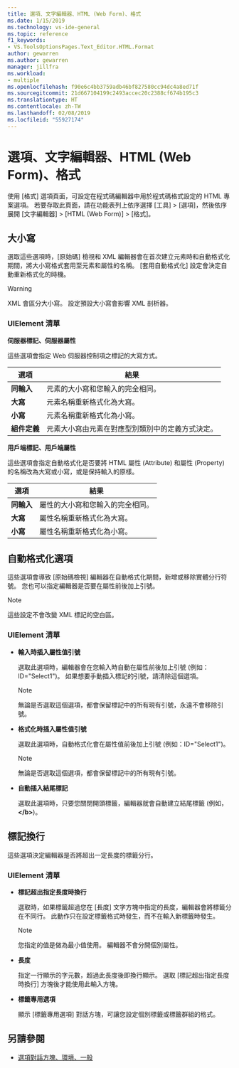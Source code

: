 ```yaml
---
title: 選項、文字編輯器、HTML (Web Form)、格式
ms.date: 1/15/2019
ms.technology: vs-ide-general
ms.topic: reference
f1_keywords:
- VS.ToolsOptionsPages.Text_Editor.HTML.Format
author: gewarren
ms.author: gewarren
manager: jillfra
ms.workload:
- multiple
ms.openlocfilehash: f90e6c4bb3759adb46bf827580cc94dc4a8ed71f
ms.sourcegitcommit: 21d667104199c2493accec20c2388cf674b195c3
ms.translationtype: HT
ms.contentlocale: zh-TW
ms.lasthandoff: 02/08/2019
ms.locfileid: "55927174"
---
```

# <a name="options-text-editor-html-web-forms-formatting"></a>選項、文字編輯器、HTML (Web Form)、格式

使用 [格式] 選項頁面，可設定在程式碼編輯器中用於程式碼格式設定的 HTML 專案選項。 若要存取此頁面，請在功能表列上依序選擇 [工具] > [選項]，然後依序展開 [文字編輯器] > [HTML (Web Form)] > [格式]。

## <a name="capitalization"></a>大小寫

選取這些選項時，[原始碼] 檢視和 XML 編輯器會在首次建立元素時和自動格式化期間，將大小寫格式套用至元素和屬性的名稱。 [套用自動格式化] 設定會決定自動重新格式化的時機。

> [!WARNING]
> XML 會區分大小寫。 設定預設大小寫會影響 XML 剖析器。

### <a name="uielement-list"></a>UIElement 清單

**伺服器標記、伺服器屬性**

這些選項會指定 Web 伺服器控制項之標記的大寫方式。

|選項|結果|
|---------------------------------|------------------------------|
|**同輸入**|元素的大小寫和您輸入的完全相同。|
|**大寫**|元素名稱重新格式化為大寫。|
|**小寫**|元素名稱重新格式化為小寫。|
|**組件定義**|元素大小寫由元素在對應型別類別中的定義方式決定。|


**用戶端標記、用戶端屬性**

這些選項會指定自動格式化是否要將 HTML 屬性 (Attribute) 和屬性 (Property) 的名稱改為大寫或小寫，或是保持輸入的原樣。

|選項|結果|
|---------------------------------|------------------------------|
|**同輸入**|屬性的大小寫和您輸入的完全相同。|
|**大寫**|屬性名稱重新格式化為大寫。|
|**小寫**|屬性名稱重新格式化為小寫。|


## <a name="automatic-formatting-options"></a>自動格式化選項

這些選項會導致 [原始碼檢視] 編輯器在自動格式化期間，新增或移除實體分行符號。 您也可以指定編輯器是否要在屬性前後加上引號。

> [!NOTE]
> 這些設定不會改變 XML 標記的空白區。

### <a name="uielement-list"></a>UIElement 清單

- **輸入時插入屬性值引號**

   選取此選項時，編輯器會在您輸入時自動在屬性前後加上引號 (例如：ID="Select1")。 如果想要手動插入標記的引號，請清除這個選項。


   > [!NOTE]
   > 無論是否選取這個選項，都會保留標記中的所有現有引號，永遠不會移除引號。

- **格式化時插入屬性值引號**

   選取此選項時，自動格式化會在屬性值前後加上引號 (例如：ID="Select1")。

   > [!NOTE]
   > 無論是否選取這個選項，都會保留標記中的所有現有引號。

- **自動插入結尾標記**

   選取此選項時，只要您關閉開頭標籤，編輯器就會自動建立結尾標籤 (例如，**\</b>**)。

## <a name="tag-wrapping"></a>標記換行

這些選項決定編輯器是否將超出一定長度的標籤分行。

### <a name="uielement-list"></a>UIElement 清單

- **標記超出指定長度時換行**

   選取時，如果標籤超過您在 [長度] 文字方塊中指定的長度，編輯器會將標籤分在不同行。 此動作只在設定標籤格式時發生，而不在輸入新標籤時發生。

   > [!NOTE]
   > 您指定的值是做為最小值使用。 編輯器不會分開個別屬性。

- **長度**

   指定一行顯示的字元數，超過此長度後即換行顯示。 選取 [標記超出指定長度時換行] 方塊後才能使用此輸入方塊。

- **標籤專用選項**

   顯示 [標籤專用選項] 對話方塊，可讓您設定個別標籤或標籤群組的格式。

## <a name="see-also"></a>另請參閱

- [選項對話方塊、環境、一般](../../ide/reference/general-environment-options-dialog-box.md)